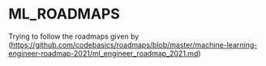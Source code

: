 # ML_ROADMAPS
Trying to follow the roadmaps given by (https://github.com/codebasics/roadmaps/blob/master/machine-learning-engineer-roadmap-2021/ml_engineer_roadmap_2021.md)
